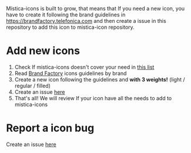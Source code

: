 Mística-icons is built to grow, that means that If you need a new icon, you have to create it following the brand guidelines in https://brandfactory.telefonica.com and then create a issue in this repository to add this icon to mistica-icon repository.

# Add new icons
1. Check If mistica-icons doesn't cover your need in [this list](https://github.com/Telefonica/mistica-icons/blob/production/README.md)
2. Read [Brand Factory](https://brandfactory.telefonica.com) icons guidelines by brand
3. Create a new icon following the guidelines and **with 3 weights!** (light / regular / filled)
4. Create an issue [here](https://github.com/Telefonica/mistica-icons/issues/new?assignees=&labels=%E2%9C%A8+Icon+request&template=icon_request.md&title=)
5. That's all! We will review If your icon have all the needs to add to mistica-icons

# Report a icon bug
Create an issue [here](https://github.com/Telefonica/mistica-icons/issues/new?assignees=yceballost&labels=Bug+%F0%9F%90%9E&template=bug_report.md&title=)
